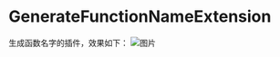 # GenerateFunctionNameExtension
生成函数名字的插件，效果如下：
![图片](https://nightwish.oss-cn-beijing.aliyuncs.com/2020/02/03/20200121-160532.gif)

